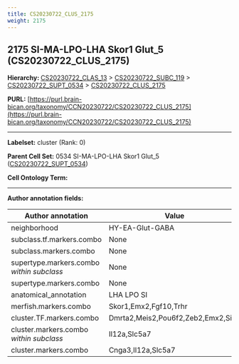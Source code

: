 ```yaml
---
title: CS20230722_CLUS_2175
weight: 2175
---
```

## 2175 SI-MA-LPO-LHA Skor1 Glut_5 (CS20230722_CLUS_2175)
<b>Hierarchy: </b>
[CS20230722_CLAS_13](../CS20230722_CLAS_13) >
[CS20230722_SUBC_119](../CS20230722_SUBC_119) >
[CS20230722_SUPT_0534](../CS20230722_SUPT_0534) >
[CS20230722_CLUS_2175](../CS20230722_CLUS_2175)

**PURL:** [https://purl.brain-bican.org/taxonomy/CCN20230722/CS20230722_CLUS_2175](https://purl.brain-bican.org/taxonomy/CCN20230722/CS20230722_CLUS_2175)

---


**Labelset:** cluster (Rank: 0)

**Parent Cell Set:** 0534 SI-MA-LPO-LHA Skor1 Glut_5 ([CS20230722_SUPT_0534](../CS20230722_SUPT_0534))



**Cell Ontology Term:** 

[MARKER GENES.]: #


---

[TRANSFERRED ANNOTATIONS.]: #


[AUTHOR ANNOTATION FIELDS.]: #


**Author annotation fields:**

| Author annotation | Value |
|-------------------|-------|
|neighborhood|HY-EA-Glut-GABA|
|subclass.tf.markers.combo|None|
|subclass.markers.combo|None|
|supertype.markers.combo _within subclass_|None|
|supertype.markers.combo|None|
|anatomical_annotation|LHA LPO SI|
|merfish.markers.combo|Skor1,Emx2,Fgf10,Trhr|
|cluster.TF.markers.combo|Dmrta2,Meis2,Pou6f2,Zeb2,Emx2,Six3|
|cluster.markers.combo _within subclass_|Il12a,Slc5a7|
|cluster.markers.combo|Cnga3,Il12a,Slc5a7|
